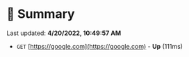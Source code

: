 # 📖 Summary
Last updated: **4/20/2022, 10:49:57 AM**

- `GET` [https://google.com](https://google.com) - **Up** (111ms)
